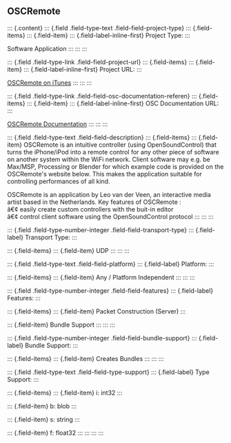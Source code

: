 ## OSCRemote

::: {.content}
::: {.field .field-type-text .field-field-project-type}
::: {.field-items}
::: {.field-item}
::: {.field-label-inline-first}
Project Type:
:::

Software Application
:::
:::
:::

::: {.field .field-type-link .field-field-project-url}
::: {.field-items}
::: {.field-item}
::: {.field-label-inline-first}
Project URL:
:::

[OSCRemote on
iTunes](http://itunes.apple.com/WebObjects/MZStore.woa/wa/viewSoftware?id=302073387&mt=8)
:::
:::
:::

::: {.field .field-type-link .field-field-osc-documentation-referen}
::: {.field-items}
::: {.field-item}
::: {.field-label-inline-first}
OSC Documentation URL:
:::

[OSCRemote Documentation](http://www.nr37.nl/OSCRemote)
:::
:::
:::

::: {.field .field-type-text .field-field-description}
::: {.field-items}
::: {.field-item}
OSCRemote is an intuitive controller (using OpenSoundControl) that turns
the iPhone/iPod into a remote control for any other piece of software on
another system within the WiFi network. Client software may e.g. be
Max/MSP, Processing or Blender for which example code is provided on the
OSCRemote\'s website below. This makes the application suitable for
controlling performances of all kind.

OSCRemote is an application by Leo van der Veen, an interactive media
artist based in the Netherlands. Key features of OSCRemote :\
â€¢ easily create custom controllers with the buit-in editor\
â€¢ control client software using the OpenSoundControl protocol
:::
:::
:::

::: {.field .field-type-number-integer .field-field-transport-type}
::: {.field-label}
Transport Type:
:::

::: {.field-items}
::: {.field-item}
UDP
:::
:::
:::

::: {.field .field-type-text .field-field-platform}
::: {.field-label}
Platform:
:::

::: {.field-items}
::: {.field-item}
Any / Platform Independent
:::
:::
:::

::: {.field .field-type-number-integer .field-field-features}
::: {.field-label}
Features:
:::

::: {.field-items}
::: {.field-item}
Packet Construction (Server)
:::

::: {.field-item}
Bundle Support
:::
:::
:::

::: {.field .field-type-number-integer .field-field-bundle-support}
::: {.field-label}
Bundle Support:
:::

::: {.field-items}
::: {.field-item}
Creates Bundles
:::
:::
:::

::: {.field .field-type-text .field-field-type-support}
::: {.field-label}
Type Support:
:::

::: {.field-items}
::: {.field-item}
i: int32
:::

::: {.field-item}
b: blob
:::

::: {.field-item}
s: string
:::

::: {.field-item}
f: float32
:::
:::
:::
:::
